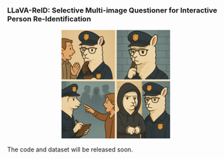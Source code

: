 ### LLaVA-ReID: Selective Multi-image Questioner for Interactive Person Re-Identification
<div align=center>
<img src="img/illustration.png" alt="LLaVA-ReID" width="50%" />
</div>

The code and dataset will be released soon.
